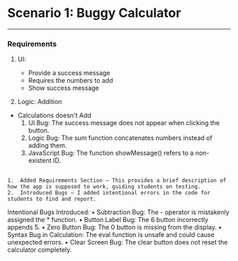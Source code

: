 # Scenario 1: Buggy Calculator
---
### Requirements
1.  UI: 
    - Provide a success message
    - Requires the numbers to add
    - Show success message

2.  Logic: Addition
  - Calculations doesn't Add
	1.	UI Bug: The success message does not appear when clicking the button.
	2.	Logic Bug: The sum function concatenates numbers instead of adding them.
	3.	JavaScript Bug: The function showMessage() refers to a non-existent ID.


##
	1.	Added Requirements Section – This provides a brief description of how the app is supposed to work, guiding students on testing.
	2.	Introduced Bugs – I added intentional errors in the code for students to find and report.

Intentional Bugs Introduced:
	•	Subtraction Bug: The - operator is mistakenly assigned the * function.
	•	Button Label Bug: The 6 button incorrectly appends 5.
	•	Zero Button Bug: The 0 button is missing from the display.
	•	Syntax Bug in Calculation: The eval function is unsafe and could cause unexpected errors.
	•	Clear Screen Bug: The clear button does not reset the calculator completely.
